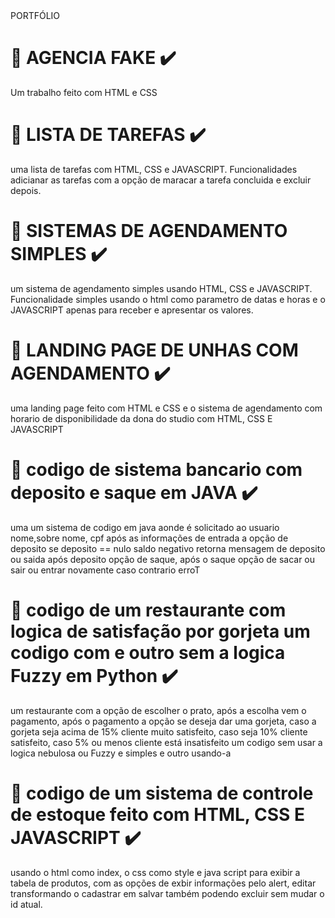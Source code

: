<!DOCTYPE html>
<html lang="pt-br">

<head>
    <meta charset="UTF-8">
    <meta name="viewport" content="width=h1, initial-scale=1.0">
    PORTFÓLIO
</head>

<body>
        <div>
           <h1 > 🔴 AGENCIA FAKE ✔️ </h1> 
            <P>Um trabalho feito com HTML e CSS </P>
        </div>
        <div>
            <h1> 🔴 LISTA DE TAREFAS ✔️ </h1>
            <p>uma lista de tarefas com HTML, CSS e JAVASCRIPT. Funcionalidades adicianar as tarefas com a opção de
                maracar
                a tarefa concluida e excluir depois.</p>
        </div>
        <div>
            <h1> 🔴 SISTEMAS DE AGENDAMENTO SIMPLES ✔️ </h1>
                <p>um sistema de agendamento simples usando HTML, CSS e JAVASCRIPT. Funcionalidade simples usando o html
                    como parametro de datas e horas e o JAVASCRIPT apenas para receber e apresentar os valores.</p>
        </div>
        <div>
            <h1> 🔴 LANDING PAGE DE UNHAS COM AGENDAMENTO ✔️ </h1>
            <p>uma landing page feito com HTML e CSS e o sistema de agendamento com horario de disponibilidade da dona
                do studio com HTML, CSS E JAVASCRIPT</p>
        </div>
         <div>
            <h1> 🔴 codigo de sistema bancario com deposito e saque em JAVA ✔️ </h1>
            <p>uma um sistema de codigo em java aonde é solicitado ao usuario nome,sobre nome, cpf após as informações de entrada a opção de deposito se deposito == nulo saldo                 negativo retorna mensagem de deposito ou saida após deposito opção de saque, após o saque opção de sacar ou sair ou entrar novamente caso contrario erroT
            </p>
        </div>
         <div>
            <h1> 🔴 codigo de um restaurante com logica de satisfação por gorjeta um codigo com e outro sem a logica Fuzzy em Python  ✔️ </h1>
            <p> um restaurante com a opção de escolher o prato, após a escolha vem o pagamento, após o pagamento a opção se deseja dar uma gorjeta, caso a gorjeta seja acima de                 15% cliente muito satisfeito, caso seja 10% cliente satisfeito, caso 5% ou menos cliente está insatisfeito um codigo sem usar a logica nebulosa ou Fuzzy e                       simples e outro usando-a 
            </p>
        </div>
        <div>
            <h1> 🔴 codigo de um sistema de controle de estoque feito com HTML, CSS E JAVASCRIPT ✔️ </h1>
            <p>
                usando o html como index, o css como style e java script para exibir a tabela de produtos, com as opções de exbir informações pelo alert, editar transformando o cadastrar em salvar também podendo excluir sem mudar o id atual. 
            </p>
        </div>

        


</body>

</html>
